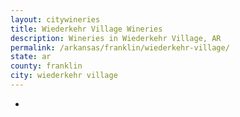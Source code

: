 ```yaml
---
layout: citywineries
title: Wiederkehr Village Wineries
description: Wineries in Wiederkehr Village, AR
permalink: /arkansas/franklin/wiederkehr-village/
state: ar
county: franklin
city: wiederkehr village
---
```

-
